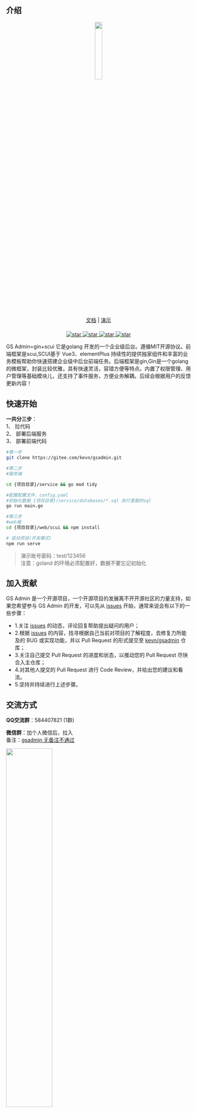 ## 介绍

<div align=center>
<img src="https://kevn.gitee.io/gsadmindoc/img/gslogo.png" width=20%><br/>
<div style="padding: 20px 0"><a href="https://kevn.gitee.io/gsadmindoc">文档</a> | <a href="https://gsadmin.suiyidian.cn/">演示</a></div>

   <a href='https://gitee.com/kevn/gsadmin' target="_blank">
				<img src='https://gitee.com/kevn/gsadmin/badge/star.svg?theme=dark' alt='star' style="vertical-align: middle">
			</a>
			<a href='https://github.com/sonhineboy/gsadmin' target="_blank">
				<img src='https://img.shields.io/github/stars/sonhineboy/gsadmin.svg?logo=GitHub' alt='star' style="vertical-align: middle">
			</a>
<a href='https://gin-gonic.com/' target="_blank">
				<img src='https://img.shields.io/badge/go-gin-blue?logo=go' alt='star' style="vertical-align: middle">
			</a>
   <a href='https://lolicode.gitee.io/scui-doc/' target="_blank">
				<img src='https://img.shields.io/badge/vue-scui-yellow' alt='star' style="vertical-align: middle">
			</a>
</div>


GS Admin=gin+scui 它是golang 开发的一个企业级后台。遵循MIT开源协议。前端框架是scui,SCUI基于 Vue3、elementPlus 持续性的提供独家组件和丰富的业务模板帮助你快速搭建企业级中后台前端任务。后端框架是gin,Gin是一个golang的微框架，封装比较优雅，具有快速灵活，容错方便等特点。内置了权限管理、用户管理等基础模块儿，还支持了事件服务，方便业务解耦。后续会根据用户的反馈更新内容！

## 快速开始

<b>一共分三步</b>：   
1、 拉代码  
2、 部署后端服务  
3、 部署前端代码

```sh
#第一步
git clone https://gitee.com/kevn/gsadmin.git

#第二步
#服务端

cd {项目目录}/service && go mod tidy

#配置配置文件，config.yaml
#初始化数据 {项目目录}/service/databases/*.sql 执行里面的sql
go run main.go

#第三步
#web端
cd {项目目录}/web/scui && npm install

# 启动项目(开发模式)
npm run serve

```

> 演示账号密码：test/123456  
> 注意：goland 的环境必须配置好，数据不要忘记初始化

## 加入贡献

GS Admin 是一个开源项目，一个开源项目的发展离不开开源社区的力量支持，如果您希望参与 GS Admin 的开发，可以先从 [issues](https://gitee.com/kevn/gsadmin/issues) 开始，通常来说会有以下的一些步骤：

- 1.关注 [issues](https://gitee.com/kevn/gsadmin/issues) 的动态，评论回复帮助提出疑问的用户；
- 2.根据 [issues](https://gitee.com/kevn/gsadmin/issues) 的内容，找寻根据自己当前对项目的了解程度，去修复力所能及的 BUG 或实现功能，并以 Pull Request 的形式提交至 [kevn/gsadmin](https://gitee.com/kevn/gsadmin) 仓库；
- 3.关注自己提交 Pull Request 的进度和状态，以推动您的 Pull Request 尽快合入主仓库；
- 4.对其他人提交的 Pull Request 进行 Code Review，并给出您的建议和看法。
- 5.坚持并持续进行上述步骤。  

## 交流方式
<b>QQ交流群</b>：584407821 (1群)

<b>微信群</b>：加个人微信后，拉入  
备注：<u>gsadmin 无备注不通过</u>

<img src="https://kevn.gitee.io/gsadmindoc/img/wx.jpg" width="50%">

